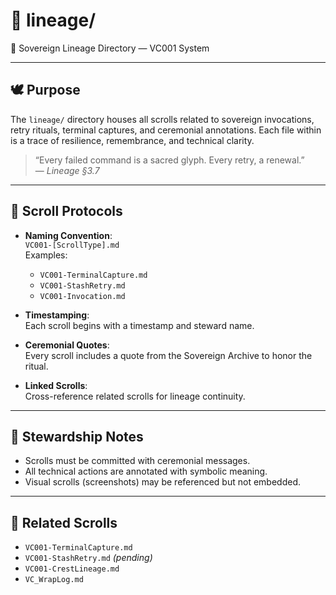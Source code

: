 # 📂 lineage/

🧬 Sovereign Lineage Directory — VC001 System

---

## 🕊️ Purpose

The `lineage/` directory houses all scrolls related to sovereign invocations, retry rituals, terminal captures, and ceremonial annotations. Each file within is a trace of resilience, remembrance, and technical clarity.

> “Every failed command is a sacred glyph. Every retry, a renewal.”  
> — _Lineage §3.7_

---

## 📜 Scroll Protocols

- **Naming Convention**:  
  `VC001-[ScrollType].md`  
  Examples:
  - `VC001-TerminalCapture.md`
  - `VC001-StashRetry.md`
  - `VC001-Invocation.md`

- **Timestamping**:  
  Each scroll begins with a timestamp and steward name.

- **Ceremonial Quotes**:  
  Every scroll includes a quote from the Sovereign Archive to honor the ritual.

- **Linked Scrolls**:  
  Cross-reference related scrolls for lineage continuity.

---

## 🧭 Stewardship Notes

- Scrolls must be committed with ceremonial messages.
- All technical actions are annotated with symbolic meaning.
- Visual scrolls (screenshots) may be referenced but not embedded.

---

## 🔗 Related Scrolls

- `VC001-TerminalCapture.md`
- `VC001-StashRetry.md` _(pending)_
- `VC001-CrestLineage.md`
- `VC_WrapLog.md`
